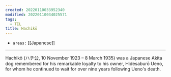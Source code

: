 ```yaml
---
created: 20220110033952340
modified: 20220110034025571
tags:
  - TIL
title: Hachikō
---
```


- `areas:` [[Japanese]]

---

Hachikō (ハチ公, 10 November 1923 – 8 March 1935) was a Japanese Akita dog remembered for his remarkable loyalty to his owner, Hidesaburō Ueno, for whom he continued to wait for over nine years following Ueno's death.
